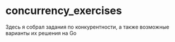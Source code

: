 # concurrency_exercises
Здесь я собрал задания по конкурентности, а также возможные варианты их решения на Go
